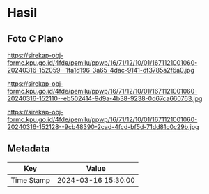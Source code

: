 # Hasil

## Foto C Plano

https://sirekap-obj-formc.kpu.go.id/4fde/pemilu/ppwp/16/71/12/10/01/1671121001060-20240316-152059--1fa1d196-3a65-4dac-9141-df3785a2f6a0.jpg

https://sirekap-obj-formc.kpu.go.id/4fde/pemilu/ppwp/16/71/12/10/01/1671121001060-20240316-152110--eb502414-9d9a-4b38-9238-0d67ca660763.jpg

https://sirekap-obj-formc.kpu.go.id/4fde/pemilu/ppwp/16/71/12/10/01/1671121001060-20240316-152128--9cb48390-2cad-4fcd-bf5d-71dd81c0c29b.jpg


## Metadata

| Key        | Value               |
| ---------- | ------------------- |
| Time Stamp | 2024-03-16 15:30:00 |



